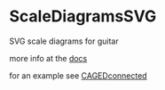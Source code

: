 # ScaleDiagramsSVG
SVG scale diagrams for guitar

more info at the [docs](https://mikesult.github.io/ScaleDiagramsSVG/docs/index.html)

for an example see [CAGEDconnected](https://mikesult.github.io/ScaleDiagramsSVG/CAGEDconnected.html)
